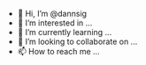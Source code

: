 - 👋 Hi, I’m @dannsig
- 👀 I’m interested in ...
- 🌱 I’m currently learning ...
- 💞️ I’m looking to collaborate on ...
- 📫 How to reach me ...

<!---
dannsig/dannsig is a ✨ special ✨ repository because its `README.md` (this file) appears on your GitHub profile.
You can click the Preview link to take a look at your changes.
--->

